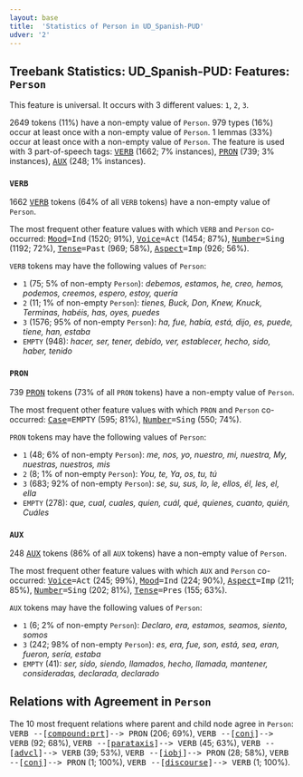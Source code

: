 ```yaml
---
layout: base
title:  'Statistics of Person in UD_Spanish-PUD'
udver: '2'
---
```


## Treebank Statistics: UD_Spanish-PUD: Features: `Person`

This feature is universal.
It occurs with 3 different values: `1`, `2`, `3`.

2649 tokens (11%) have a non-empty value of `Person`.
979 types (16%) occur at least once with a non-empty value of `Person`.
1 lemmas (33%) occur at least once with a non-empty value of `Person`.
The feature is used with 3 part-of-speech tags: <tt><a href="es_pud-pos-VERB.html">VERB</a></tt> (1662; 7% instances), <tt><a href="es_pud-pos-PRON.html">PRON</a></tt> (739; 3% instances), <tt><a href="es_pud-pos-AUX.html">AUX</a></tt> (248; 1% instances).

### `VERB`

1662 <tt><a href="es_pud-pos-VERB.html">VERB</a></tt> tokens (64% of all `VERB` tokens) have a non-empty value of `Person`.

The most frequent other feature values with which `VERB` and `Person` co-occurred: <tt><a href="es_pud-feat-Mood.html">Mood</a></tt><tt>=Ind</tt> (1520; 91%), <tt><a href="es_pud-feat-Voice.html">Voice</a></tt><tt>=Act</tt> (1454; 87%), <tt><a href="es_pud-feat-Number.html">Number</a></tt><tt>=Sing</tt> (1192; 72%), <tt><a href="es_pud-feat-Tense.html">Tense</a></tt><tt>=Past</tt> (969; 58%), <tt><a href="es_pud-feat-Aspect.html">Aspect</a></tt><tt>=Imp</tt> (926; 56%).

`VERB` tokens may have the following values of `Person`:

* `1` (75; 5% of non-empty `Person`): <em>debemos, estamos, he, creo, hemos, podemos, creemos, espero, estoy, quería</em>
* `2` (11; 1% of non-empty `Person`): <em>tienes, Buck, Don, Knew, Knuck, Terminas, habéis, has, oyes, puedes</em>
* `3` (1576; 95% of non-empty `Person`): <em>ha, fue, había, está, dijo, es, puede, tiene, han, estaba</em>
* `EMPTY` (948): <em>hacer, ser, tener, debido, ver, establecer, hecho, sido, haber, tenido</em>

### `PRON`

739 <tt><a href="es_pud-pos-PRON.html">PRON</a></tt> tokens (73% of all `PRON` tokens) have a non-empty value of `Person`.

The most frequent other feature values with which `PRON` and `Person` co-occurred: <tt><a href="es_pud-feat-Case.html">Case</a></tt><tt>=EMPTY</tt> (595; 81%), <tt><a href="es_pud-feat-Number.html">Number</a></tt><tt>=Sing</tt> (550; 74%).

`PRON` tokens may have the following values of `Person`:

* `1` (48; 6% of non-empty `Person`): <em>me, nos, yo, nuestro, mi, nuestra, My, nuestras, nuestros, mis</em>
* `2` (8; 1% of non-empty `Person`): <em>You, te, Ya, os, tu, tú</em>
* `3` (683; 92% of non-empty `Person`): <em>se, su, sus, lo, le, ellos, él, les, el, ella</em>
* `EMPTY` (278): <em>que, cual, cuales, quien, cuál, qué, quienes, cuanto, quién, Cuáles</em>

### `AUX`

248 <tt><a href="es_pud-pos-AUX.html">AUX</a></tt> tokens (86% of all `AUX` tokens) have a non-empty value of `Person`.

The most frequent other feature values with which `AUX` and `Person` co-occurred: <tt><a href="es_pud-feat-Voice.html">Voice</a></tt><tt>=Act</tt> (245; 99%), <tt><a href="es_pud-feat-Mood.html">Mood</a></tt><tt>=Ind</tt> (224; 90%), <tt><a href="es_pud-feat-Aspect.html">Aspect</a></tt><tt>=Imp</tt> (211; 85%), <tt><a href="es_pud-feat-Number.html">Number</a></tt><tt>=Sing</tt> (202; 81%), <tt><a href="es_pud-feat-Tense.html">Tense</a></tt><tt>=Pres</tt> (155; 63%).

`AUX` tokens may have the following values of `Person`:

* `1` (6; 2% of non-empty `Person`): <em>Declaro, era, estamos, seamos, siento, somos</em>
* `3` (242; 98% of non-empty `Person`): <em>es, era, fue, son, está, sea, eran, fueron, sería, estaba</em>
* `EMPTY` (41): <em>ser, sido, siendo, llamados, hecho, llamada, mantener, consideradas, declarada, declarado</em>

## Relations with Agreement in `Person`

The 10 most frequent relations where parent and child node agree in `Person`:
<tt>VERB --[<tt><a href="es_pud-dep-compound-prt.html">compound:prt</a></tt>]--> PRON</tt> (206; 69%),
<tt>VERB --[<tt><a href="es_pud-dep-conj.html">conj</a></tt>]--> VERB</tt> (92; 68%),
<tt>VERB --[<tt><a href="es_pud-dep-parataxis.html">parataxis</a></tt>]--> VERB</tt> (45; 63%),
<tt>VERB --[<tt><a href="es_pud-dep-advcl.html">advcl</a></tt>]--> VERB</tt> (39; 53%),
<tt>VERB --[<tt><a href="es_pud-dep-iobj.html">iobj</a></tt>]--> PRON</tt> (28; 58%),
<tt>VERB --[<tt><a href="es_pud-dep-conj.html">conj</a></tt>]--> PRON</tt> (1; 100%),
<tt>VERB --[<tt><a href="es_pud-dep-discourse.html">discourse</a></tt>]--> VERB</tt> (1; 100%).

